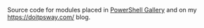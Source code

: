 Source code for modules placed in [PowerShell Gallery](https://www.powershellgallery.com/) and on my https://doitpsway.com/ blog.
